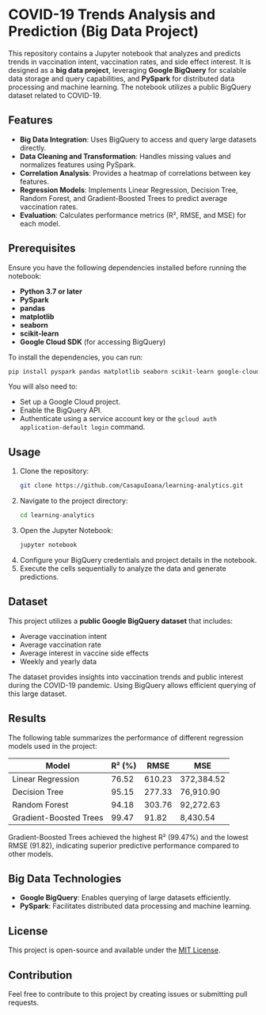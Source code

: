 
# COVID-19 Trends Analysis and Prediction (Big Data Project)

This repository contains a Jupyter notebook that analyzes and predicts trends in vaccination intent, vaccination rates, and side effect interest. It is designed as a **big data project**, leveraging **Google BigQuery** for scalable data storage and query capabilities, and **PySpark** for distributed data processing and machine learning. The notebook utilizes a public BigQuery dataset related to COVID-19.

## Features
- **Big Data Integration**: Uses BigQuery to access and query large datasets directly.
- **Data Cleaning and Transformation**: Handles missing values and normalizes features using PySpark.
- **Correlation Analysis**: Provides a heatmap of correlations between key features.
- **Regression Models**: Implements Linear Regression, Decision Tree, Random Forest, and Gradient-Boosted Trees to predict average vaccination rates.
- **Evaluation**: Calculates performance metrics (R², RMSE, and MSE) for each model.

## Prerequisites
Ensure you have the following dependencies installed before running the notebook:

- **Python 3.7 or later**
- **PySpark**
- **pandas**
- **matplotlib**
- **seaborn**
- **scikit-learn**
- **Google Cloud SDK** (for accessing BigQuery)

To install the dependencies, you can run:
```bash
pip install pyspark pandas matplotlib seaborn scikit-learn google-cloud-bigquery
```

You will also need to:
- Set up a Google Cloud project.
- Enable the BigQuery API.
- Authenticate using a service account key or the `gcloud auth application-default login` command.

## Usage
1. Clone the repository:
   ```bash
   git clone https://github.com/CasapuIoana/learning-analytics.git
   ```
2. Navigate to the project directory:
   ```bash
   cd learning-analytics
   ```
3. Open the Jupyter Notebook:
   ```bash
   jupyter notebook
   ```
4. Configure your BigQuery credentials and project details in the notebook.
5. Execute the cells sequentially to analyze the data and generate predictions.

## Dataset
This project utilizes a **public Google BigQuery dataset** that includes:
- Average vaccination intent
- Average vaccination rate
- Average interest in vaccine side effects
- Weekly and yearly data

The dataset provides insights into vaccination trends and public interest during the COVID-19 pandemic. Using BigQuery allows efficient querying of this large dataset.

## Results
The following table summarizes the performance of different regression models used in the project:

| Model                  | R² (%)      | RMSE       | MSE          |
|------------------------|-------------|------------|--------------|
| Linear Regression      | 76.52       | 610.23     | 372,384.52   |
| Decision Tree          | 95.15       | 277.33     | 76,910.90    |
| Random Forest          | 94.18       | 303.76     | 92,272.63    |
| Gradient-Boosted Trees | 99.47       | 91.82      | 8,430.54     |

Gradient-Boosted Trees achieved the highest R² (99.47%) and the lowest RMSE (91.82), indicating superior predictive performance compared to other models.

## Big Data Technologies
- **Google BigQuery**: Enables querying of large datasets efficiently.
- **PySpark**: Facilitates distributed data processing and machine learning.

## License
This project is open-source and available under the [MIT License](LICENSE).

## Contribution
Feel free to contribute to this project by creating issues or submitting pull requests.
